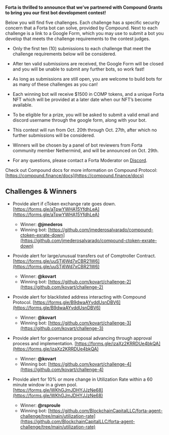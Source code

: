 **Forta is thrilled to announce that we’ve partnered with Compound Grants to bring you our first bot development contest!**

Below you will find five challenges. Each challenge has a specific security concern that a Forta bot can solve, provided by Compound. Next to each challenge is a link to a Google Form, which you may use to submit a bot you develop that meets the challenge requirements to the contest judges.

- Only the first ten (10) submissions to each challenge that meet the challenge requirements below will be considered.

- After ten valid submissions are received, the Google Form will be closed and you will be unable to submit any further bots, so work fast!

- As long as submissions are still open, you are welcome to build bots for as many of these challenges as you can!

- Each winning bot will receive $1500 in COMP tokens, and a unique Forta NFT which will be provided at a later date when our NFT’s become available.

- To be eligible for a prize, you will be asked to submit a valid email and discord username through the google form, along with your bot.

- This contest will run from Oct. 20th through Oct. 27th, after which no further submissions will be considered.

- Winners will be chosen by a panel of bot reviewers from Forta community member Nethermind, and will be announced on Oct. 29th.

- For any questions, please contact a Forta Moderator on [Discord](https://discord.com).

Check out Compound docs for more information on Compound Protocol: [https://compound.finance/docs](https://compound.finance/docs)

## Challenges & Winners

- Provide alert if cToken exchange rate goes down. [https://forms.gle/aTpwYWHA15YfdhLeA](https://forms.gle/aTpwYWHA15YfdhLeA)
    - Winner: **@jmederos**
    - Winning bot: [https://github.com/jmederosalvarado/compound-ctoken-exrate-down](https://github.com/jmederosalvarado/compound-ctoken-exrate-down)

- Provide alert for large/unusual transfers out of Comptroller Contract. [https://forms.gle/uuSTj6Wd7xCBR21W6](https://forms.gle/uuSTj6Wd7xCBR21W6)
    - Winner: **@kovart**
    - Winning bot: [https://github.com/kovart/challenge-2](https://github.com/kovart/challenge-2)

- Provide alert for blacklisted address interacting with Compound Protocol. [https://forms.gle/B9dwaAYvddUsnDBV6](https://forms.gle/B9dwaAYvddUsnDBV6)
    - Winner: **@kovart**
    - Winning bot: [https://github.com/kovart/challenge-3](https://github.com/kovart/challenge-3)

- Provide alert for governance proposal advancing through approval process and implementation. [https://forms.gle/izaXz2KRRDUe4bkQA](https://forms.gle/izaXz2KRRDUe4bkQA)
    - Winner: **@kovart**
    - Winning bot: [https://github.com/kovart/challenge-4](https://github.com/kovart/challenge-4)

- Provide alert for 10% or more change in Utilization Rate within a 60 minute window in a given pool. [https://forms.gle/WKhGJmJDHYJJzNe68](https://forms.gle/WKhGJmJDHYJJzNe68)
    - Winner: **@rsproule**
    - Winning bot: [https://github.com/BlockchainCapitalLLC/forta-agent-challenge/tree/main/utilization-rate](https://github.com/BlockchainCapitalLLC/forta-agent-challenge/tree/main/utilization-rate)

